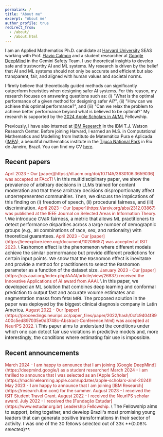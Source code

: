 ```yaml
---
permalink: /
title: "About me"
excerpt: "About me"
author_profile: true
redirect_from: 
  - /about/
  - /about.html
---
```


I am an Applied Mathematics Ph.D. candidate at [Harvard University](https://www.seas.harvard.edu) SEAS working with Prof. [Flavio Calmon](http://people.seas.harvard.edu/~flavio/#) and a student researcher at [Google DeepMind](https://deepmind.google/) in the Gemini Safety Team. I use theoretical insights to develop safe and trustworthy AI and ML systems. My research is driven by the belief that AI and ML systems should not only be accurate and efficient but also transparent, fair, and aligned with human values and societal norms.

I firmly believe that theoretically guided methods can significantly outperform heuristics when designing safer AI systems. For this reason, my research focuses on answering questions such as: (i) "What is the optimal performance of a given method for designing safer AI?", (ii) "How can we achieve this optimal performance?", and (iii) "Can we relax the problem to achieve better performance beyond what is believed to be optimal?" My research is supported by the [2024 Apple Scholars in AI/ML](https://machinelearning.apple.com/updates/apple-scholars-aiml-2024) Fellowship.

Previously, I have also interned at [IBM Research](https://research.ibm.com/) in the IBM T.J. Watson Research Center. Before joining Harvard, I earned an M.S. in Computational Mathematics and Modelling from Instituto de Matemática Pura e Aplicada ([IMPA](https://impa.br/en_US/)), a beautiful mathematics institute in the [Tijuca National Park](https://en.wikipedia.org/wiki/Tijuca_National_Park) in Rio de Janeiro, Brazil. You can find my CV [here](https://drive.google.com/file/d/1UzeHBe4WfVejN_EvbH_Li31nOV6F_Ds2/view?usp=sharing).

## Recent papers
<span style="color: FireBrick"> 
April 2023 - Our [paper](https://dl.acm.org/doi/10.1145/3630106.3659036) was accepted at FAccT!
</span> \
<span style="font-size:15px">
In this multidisciplinary paper, we show the prevalence of arbitrary decisions in LLMs trained for content moderation and that these arbitrary decisions disproportionally affect underrepresented communities. Then, we discuss the implications of this finding on (i) freedom of speech, (ii) procedural fairness, and (iii) discrimination.
</span> 

<span style="color: FireBrick"> 
April 2023 - Our [paper](https://arxiv.org/abs/2312.03867) was published at the IEEE Journal on Selected Areas in Information Theory. 
</span> \
<span style="font-size:15px">
We introduce CVaR fairness, a metric that allows ML practitioners to detect performance disparities across a large number of demographic groups (e.g., all combinations of race, sex, and nationality) with theoretical guarantees.
</span> 

<span style="color: FireBrick"> 
April 2023 - Our [paper](https://ieeexplore.ieee.org/document/10206657) was accepted at ISIT 2023.
</span> \
<span style="font-size:15px">
Rashomon effect is the phenomenon where different models achieve the similar permormance but provide different predictions for certain input points.
We show that the Rashomon effect is inevitable and provide a method for practitioners to select the Rashomon parameter as a function of the dataset size. 
</span> 

<span style="color: FireBrick"> 
January 2023 - Our [paper](https://ojs.aaai.org/index.php/AAAI/article/view/26837) received the Innovative Applications of AI award from AAAI. 
</span> \
<span style="font-size:15px"> 
In this paper, we developed an ML solution that combines deep learning and conformal prediction to output fast and accurate volume estimates and segmentation masks from fetal MRI. The proposed solution in the paper was deployed by the biggest clinical diagnosis company in Latin America.
</span> 

<span style="color: FireBrick"> 
August 2022 - Our [paper](https://proceedings.neurips.cc/paper_files/paper/2022/hash/0cfc9404f89400c5ed897035e0d3748c-Abstract-Conference.html) was accepted at NeurIPS 2022. 
</span> \
<span style="font-size:15px"> 
This paper aims to understand the conditions under which one can detect fair use violations in predictive models and, more interestingly, the conditions where estimating fair use is impossible.
</span> 


## Recent announcements
<span style="color: FireBrick"> 
March 2024 - I am happy to announce that I am joining [Google DeepMind](https://deepmind.google/) as a student researcher!
</span> 

<span style="color: FireBrick"> 
March 2024 - I am thrilled to announce that I was selected as an [Apple Scholar](https://machinelearning.apple.com/updates/apple-scholars-aiml-2024)!
</span> 

<span style="color: FireBrick"> 
May 2023 - I am happy to announce that I am joining [IBM Research](https://research.ibm.com) for the summer. 
</span> 

<span style="color: FireBrick"> 
August 2023 - I received the ISIT Student Travel Grant. 
</span> 

<span style="color: FireBrick"> 
August 2022 - I received the NeurIPS scholar award. 
</span> 

<span style="color: FireBrick"> 
July 2022 - I received the [Fundação Estudar](https://www.estudar.org.br) Leadership Fellowship. 
</span> \
<span style="font-size:15px"> 
The Fellowship aims to support, bring together, and develop Brazil's most promising young leaders that can generate positive transformations in their sector of activity. I was one of the 30 fellows selected out of 33k **(0.08% selected)**. 
</span> 


